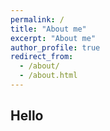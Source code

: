 ```yaml
---
permalink: /
title: "About me"
excerpt: "About me"
author_profile: true
redirect_from: 
  - /about/
  - /about.html
---
```



## Hello

